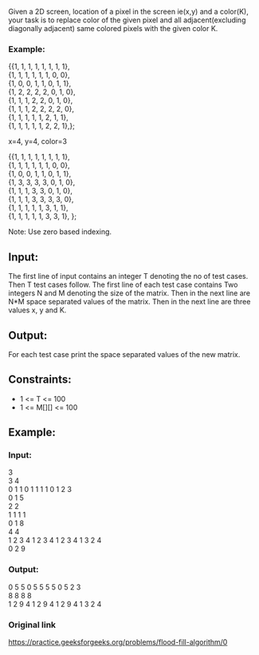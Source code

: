 Given a 2D screen, location of a pixel in the screen ie(x,y) and a color(K), your task is to replace color of the given pixel and all adjacent(excluding diagonally adjacent) same colored pixels with the given color K.

### Example:

{{1, 1, 1, 1, 1, 1, 1, 1},  
{1, 1, 1, 1, 1, 1, 0, 0},  
{1, 0, 0, 1, 1, 0, 1, 1},  
{1, 2, 2, 2, 2, 0, 1, 0},  
{1, 1, 1, 2, 2, 0, 1, 0},  
{1, 1, 1, 2, 2, 2, 2, 0},  
{1, 1, 1, 1, 1, 2, 1, 1},  
{1, 1, 1, 1, 1, 2, 2, 1},};

 x=4, y=4, color=3 

{{1, 1, 1, 1, 1, 1, 1, 1},  
{1, 1, 1, 1, 1, 1, 0, 0},  
{1, 0, 0, 1, 1, 0, 1, 1},   
{1, 3, 3, 3, 3, 0, 1, 0},  
{1, 1, 1, 3, 3, 0, 1, 0},  
{1, 1, 1, 3, 3, 3, 3, 0},  
{1, 1, 1, 1, 1, 3, 1, 1},  
{1, 1, 1, 1, 1, 3, 3, 1}, };  

Note: Use zero based indexing.

## Input:
The first line of input contains an integer T denoting the no of test cases. Then T test cases follow. The first line of each test case contains Two integers N and M denoting the size of the matrix. Then in the next line are N*M space separated values of the matrix. Then in the next line are three values x, y and K.

## Output:
For each test case print the space separated values of the new matrix.

## Constraints:
* 1 <= T <= 100
* 1 <= M[][] <= 100

## Example:
### Input:
3  
3 4  
0 1 1 0 1 1 1 1 0 1 2 3  
0 1 5  
2 2  
1 1 1 1  
0 1 8  
4 4   
1 2 3 4 1 2 3 4 1 2 3 4 1 3 2 4  
0 2 9  

### Output:
0 5 5 0 5 5 5 5 0 5 2 3  
8 8 8 8  
1 2 9 4 1 2 9 4 1 2 9 4 1 3 2 4  

### Original link
https://practice.geeksforgeeks.org/problems/flood-fill-algorithm/0